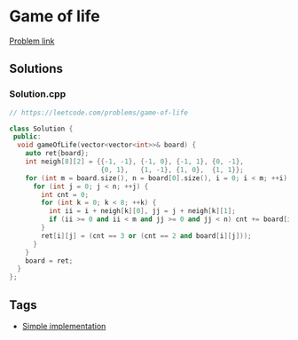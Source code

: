 # Game of life

[Problem link](https://leetcode.com/problems/game-of-life)

## Solutions


### Solution.cpp
```cpp
// https://leetcode.com/problems/game-of-life

class Solution {
 public:
  void gameOfLife(vector<vector<int>>& board) {
    auto ret{board};
    int neigh[8][2] = {{-1, -1}, {-1, 0}, {-1, 1}, {0, -1},
                       {0, 1},   {1, -1}, {1, 0},  {1, 1}};
    for (int m = board.size(), n = board[0].size(), i = 0; i < m; ++i) {
      for (int j = 0; j < n; ++j) {
        int cnt = 0;
        for (int k = 0; k < 8; ++k) {
          int ii = i + neigh[k][0], jj = j + neigh[k][1];
          if (ii >= 0 and ii < m and jj >= 0 and jj < n) cnt += board[ii][jj];
        }
        ret[i][j] = (cnt == 3 or (cnt == 2 and board[i][j]));
      }
    }
    board = ret;
  }
};
```
## Tags

* [Simple implementation](/README.md#Simple_implementation)
